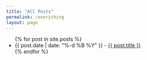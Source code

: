 ```yaml
---
title: "All Posts"
permalink: /everything
layout: page
---
```


<ul>
  {% for post in site.posts %}
  <li>
    {{ post.date | date: "%-d %B %Y" }} - <a href="{{ post.url }}">{{ post.title }}</a></li>
  {% endfor %}
</ul>
